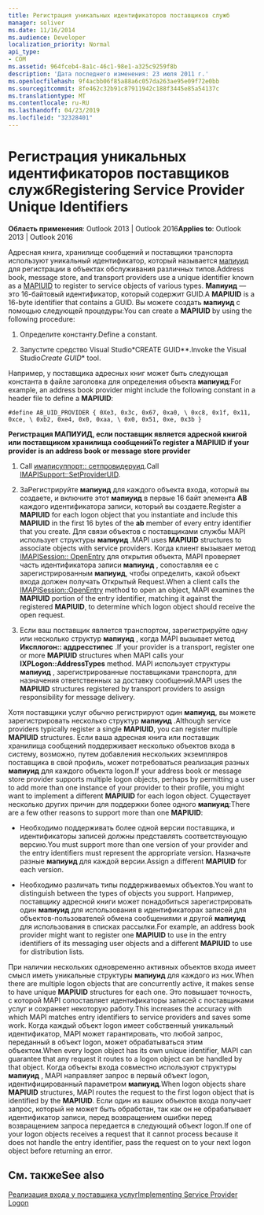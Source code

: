 ```yaml
---
title: Регистрация уникальных идентификаторов поставщиков служб
manager: soliver
ms.date: 11/16/2014
ms.audience: Developer
localization_priority: Normal
api_type:
- COM
ms.assetid: 964fceb4-8a1c-46c1-98e1-a325c9259f8b
description: 'Дата последнего изменения: 23 июля 2011 г.'
ms.openlocfilehash: 9f4acbb06f85a88a6c057da263ae95e09f72e0bb
ms.sourcegitcommit: 8fe462c32b91c87911942c188f3445e85a54137c
ms.translationtype: MT
ms.contentlocale: ru-RU
ms.lasthandoff: 04/23/2019
ms.locfileid: "32328401"
---
```

# <a name="registering-service-provider-unique-identifiers"></a><span data-ttu-id="c5aa3-103">Регистрация уникальных идентификаторов поставщиков служб</span><span class="sxs-lookup"><span data-stu-id="c5aa3-103">Registering Service Provider Unique Identifiers</span></span>

  
  
<span data-ttu-id="c5aa3-104">**Область применения**: Outlook 2013 | Outlook 2016</span><span class="sxs-lookup"><span data-stu-id="c5aa3-104">**Applies to**: Outlook 2013 | Outlook 2016</span></span> 
  
<span data-ttu-id="c5aa3-105">Адресная книга, хранилище сообщений и поставщики транспорта используют уникальный идентификатор, который называется [мапиуид](mapiuid.md) для регистрации в объектах обслуживания различных типов.</span><span class="sxs-lookup"><span data-stu-id="c5aa3-105">Address book, message store, and transport providers use a unique identifier known as a [MAPIUID](mapiuid.md) to register to service objects of various types.</span></span> <span data-ttu-id="c5aa3-106">**Мапиуид** — это 16-байтовый идентификатор, который содержит GUID.</span><span class="sxs-lookup"><span data-stu-id="c5aa3-106">A **MAPIUID** is a 16-byte identifier that contains a GUID.</span></span> <span data-ttu-id="c5aa3-107">Вы можете создать **мапиуид** с помощью следующей процедуры:</span><span class="sxs-lookup"><span data-stu-id="c5aa3-107">You can create a **MAPIUID** by using the following procedure:</span></span> 
  
1. <span data-ttu-id="c5aa3-108">Определите константу.</span><span class="sxs-lookup"><span data-stu-id="c5aa3-108">Define a constant.</span></span>
    
2. <span data-ttu-id="c5aa3-109">Запустите средство Visual Studio\*CREATE GUID\*\*.</span><span class="sxs-lookup"><span data-stu-id="c5aa3-109">Invoke the Visual Studio*Create GUID*\* tool.</span></span> 
    
<span data-ttu-id="c5aa3-110">Например, у поставщика адресных книг может быть следующая константа в файле заголовка для определения объекта **мапиуид**:</span><span class="sxs-lookup"><span data-stu-id="c5aa3-110">For example, an address book provider might include the following constant in a header file to define a **MAPIUID**:</span></span>
  
 `#define AB_UID_PROVIDER { 0Xe3, 0x3c, 0x67, 0xa0, \ 0xc8, 0x1f, 0x11, 0xce, \ 0xb2, 0xe4, 0x0, 0xaa, \ 0x0, 0x51, 0xe, 0x3b }`
  
 <span data-ttu-id="c5aa3-111">**Регистрация МАПИУИД, если поставщик является адресной книгой или поставщиком хранилища сообщений**</span><span class="sxs-lookup"><span data-stu-id="c5aa3-111">**To register a MAPIUID if your provider is an address book or message store provider**</span></span>
  
1. <span data-ttu-id="c5aa3-112">Call [имаписуппорт:: сетпровидеруид](imapisupport-setprovideruid.md).</span><span class="sxs-lookup"><span data-stu-id="c5aa3-112">Call [IMAPISupport::SetProviderUID](imapisupport-setprovideruid.md).</span></span>
    
2. <span data-ttu-id="c5aa3-113">ЗаРегистрируйте **мапиуид** для каждого объекта входа, который вы создаете, и включите этот **мапиуид** в первые 16 байт элемента **AB** каждого идентификатора записи, который вы создаете.</span><span class="sxs-lookup"><span data-stu-id="c5aa3-113">Register a **MAPIUID** for each logon object that you instantiate and include this **MAPIUID** in the first 16 bytes of the **ab** member of every entry identifier that you create.</span></span> <span data-ttu-id="c5aa3-114">Для связи объектов с поставщиками службы MAPI использует структуры **мапиуид** .</span><span class="sxs-lookup"><span data-stu-id="c5aa3-114">MAPI uses **MAPIUID** structures to associate objects with service providers.</span></span> <span data-ttu-id="c5aa3-115">Когда клиент вызывает метод [IMAPISession:: OpenEntry](imapisession-openentry.md) для открытия объекта, MAPI проверяет часть идентификатора записи **мапиуид** , сопоставляя ее с зарегистрированным **мапиуид**, чтобы определить, какой объект входа должен получать Открытый Request.</span><span class="sxs-lookup"><span data-stu-id="c5aa3-115">When a client calls the [IMAPISession::OpenEntry](imapisession-openentry.md) method to open an object, MAPI examines the **MAPIUID** portion of the entry identifier, matching it against the registered **MAPIUID**, to determine which logon object should receive the open request.</span></span>
    
3. <span data-ttu-id="c5aa3-116">Если ваш поставщик является транспортом, зарегистрируйте одну или несколько структур **мапиуид** , когда MAPI вызывает метод **Иксплогон:: аддресстипес** .</span><span class="sxs-lookup"><span data-stu-id="c5aa3-116">If your provider is a transport, register one or more **MAPIUID** structures when MAPI calls your **IXPLogon::AddressTypes** method.</span></span> <span data-ttu-id="c5aa3-117">MAPI использует структуры **мапиуид** , зарегистрированные поставщиками транспорта, для назначения ответственных за доставку сообщений.</span><span class="sxs-lookup"><span data-stu-id="c5aa3-117">MAPI uses the **MAPIUID** structures registered by transport providers to assign responsibility for message delivery.</span></span> 
    
<span data-ttu-id="c5aa3-118">Хотя поставщики услуг обычно регистрируют один **мапиуид**, вы можете зарегистрировать несколько структур **мапиуид** .</span><span class="sxs-lookup"><span data-stu-id="c5aa3-118">Although service providers typically register a single **MAPIUID**, you can register multiple **MAPIUID** structures.</span></span> <span data-ttu-id="c5aa3-119">Если ваша адресная книга или поставщик хранилища сообщений поддерживает несколько объектов входа в систему, возможно, путем добавления нескольких экземпляров поставщика в свой профиль, может потребоваться реализация разных **мапиуид** для каждого объекта logon.</span><span class="sxs-lookup"><span data-stu-id="c5aa3-119">If your address book or message store provider supports multiple logon objects, perhaps by permitting a user to add more than one instance of your provider to their profile, you might want to implement a different **MAPIUID** for each logon object.</span></span> <span data-ttu-id="c5aa3-120">Существует несколько других причин для поддержки более одного **мапиуид**:</span><span class="sxs-lookup"><span data-stu-id="c5aa3-120">There are a few other reasons to support more than one **MAPIUID**:</span></span>
  
- <span data-ttu-id="c5aa3-121">Необходимо поддерживать более одной версии поставщика, и идентификаторы записей должны представлять соответствующую версию.</span><span class="sxs-lookup"><span data-stu-id="c5aa3-121">You must support more than one version of your provider and the entry identifiers must represent the appropriate version.</span></span> <span data-ttu-id="c5aa3-122">Назначьте разные **мапиуид** для каждой версии.</span><span class="sxs-lookup"><span data-stu-id="c5aa3-122">Assign a different **MAPIUID** for each version.</span></span> 
    
- <span data-ttu-id="c5aa3-123">Необходимо различать типы поддерживаемых объектов.</span><span class="sxs-lookup"><span data-stu-id="c5aa3-123">You want to distinguish between the types of objects you support.</span></span> <span data-ttu-id="c5aa3-124">Например, поставщику адресной книги может понадобиться зарегистрировать один **мапиуид** для использования в идентификаторах записей для объектов-пользователей обмена сообщениями и другой **мапиуид** для использования в списках рассылки.</span><span class="sxs-lookup"><span data-stu-id="c5aa3-124">For example, an address book provider might want to register one **MAPIUID** to use in the entry identifiers of its messaging user objects and a different **MAPIUID** to use for distribution lists.</span></span> 
    
<span data-ttu-id="c5aa3-125">При наличии нескольких одновременно активных объектов входа имеет смысл иметь уникальные структуры **мапиуид** для каждого из них.</span><span class="sxs-lookup"><span data-stu-id="c5aa3-125">When there are multiple logon objects that are concurrently active, it makes sense to have unique **MAPIUID** structures for each one.</span></span> <span data-ttu-id="c5aa3-126">Это повышает точность, с которой MAPI сопоставляет идентификаторы записей с поставщиками услуг и сохраняет некоторую работу.</span><span class="sxs-lookup"><span data-stu-id="c5aa3-126">This increases the accuracy with which MAPI matches entry identifiers to service providers and saves some work.</span></span> <span data-ttu-id="c5aa3-127">Когда каждый объект logon имеет собственный уникальный идентификатор, MAPI может гарантировать, что любой запрос, переданный в объект logon, может обрабатываться этим объектом.</span><span class="sxs-lookup"><span data-stu-id="c5aa3-127">When every logon object has its own unique identifier, MAPI can guarantee that any request it routes to a logon object can be handled by that object.</span></span> <span data-ttu-id="c5aa3-128">Когда объекты входа совместно используют структуры **мапиуид** , MAPI направляет запрос в первый объект logon, идентифицированный параметром **мапиуид**.</span><span class="sxs-lookup"><span data-stu-id="c5aa3-128">When logon objects share **MAPIUID** structures, MAPI routes the request to the first logon object that is identified by the **MAPIUID**.</span></span> <span data-ttu-id="c5aa3-129">Если один из ваших объектов входа получает запрос, который не может быть обработан, так как он не обрабатывает идентификатор записи, перед возвращением ошибки перед возвращением запроса передается в следующий объект logon.</span><span class="sxs-lookup"><span data-stu-id="c5aa3-129">If one of your logon objects receives a request that it cannot process because it does not handle the entry identifier, pass the request on to your next logon object before returning an error.</span></span>
  
## <a name="see-also"></a><span data-ttu-id="c5aa3-130">См. также</span><span class="sxs-lookup"><span data-stu-id="c5aa3-130">See also</span></span>



[<span data-ttu-id="c5aa3-131">Реализация входа у поставщика услуг</span><span class="sxs-lookup"><span data-stu-id="c5aa3-131">Implementing Service Provider Logon</span></span>](implementing-service-provider-logon.md)


